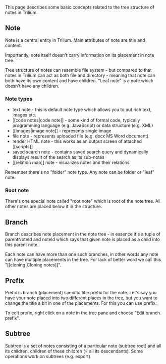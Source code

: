 This page describes some basic concepts related to the tree structure of notes in Trilium.

## Note

Note is a central entity in Trilium. Main attributes of note are title and content.

Importantly, note itself doesn't carry information on its placement in note tree.

Tree structure of notes can resemble file system - but compared to that notes in Trilium can act as both file and directory - meaning that note can both have its own content and have children. "Leaf note" is a note which doesn't have any children. 

### Note types

* text note - this is default note type which allows you to put rich text, images etc.
* [[code notes|code note]] - some kind of formal code, typically programming language (e.g. JavaScript) or data structure (e.g. XML)
* [[images|image note]] - represents single image
* file note - represents uploaded file (e.g. docx MS Word document).
* render HTML note - this works as an output screen of attached [[scripts]]
* saved search note - contains saved search query and dynamically displays result of the search as its sub-notes
* [[relation map]] note - visualizes notes and their relations

Remember there's no "folder" note type. Any note can be folder or "leaf" note.

### Root note
There's one special note called "root note" which is root of the note tree. All other notes are placed below it in the structure.

## Branch

Branch describes note placement in the note tree - in essence it's a tuple of parentNoteId and noteId which says that given note is placed as a child into this parent note.

Each note can have more than one such branches, in other words any note can have multiple placements in the tree. For lack of better word we call this "[[cloning|Cloning notes]]".

## Prefix

Prefix is branch (placement) specific title prefix for the note. Let's say you have your note placed into two different places in the tree, but you want to change the title a bit in one of the placements. For this you can use prefix.

To edit prefix, right click on a note in the tree pane and choose "Edit branch prefix".

## Subtree

Subtree is a set of notes consisting of a particular note (subtree root) and all its children, children of these children (= all its descendants). Some operations work on subtrees (e.g. export).